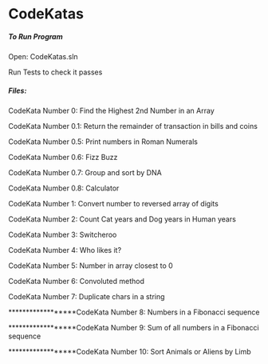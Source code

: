 # CodeKatas

##### To Run Program

Open: CodeKatas.sln

Run Tests to check it passes



##### Files:

CodeKata Number 0:	Find the Highest 2nd Number in an Array

CodeKata Number 0.1:	Return the remainder of transaction in bills and coins

CodeKata Number 0.5:	Print numbers in Roman Numerals

CodeKata Number 0.6:	Fizz Buzz

CodeKata Number 0.7:	Group and sort by DNA

CodeKata Number 0.8:	Calculator

CodeKata Number 1: Convert number to reversed array of digits

CodeKata Number 2: Count Cat years and Dog years in Human years

CodeKata Number 3: Switcheroo

CodeKata Number 4: Who likes it?

CodeKata Number 5: Number in array closest to 0

CodeKata Number 6: Convoluted method

CodeKata Number 7: Duplicate chars in a string

******************CodeKata Number 8: Numbers in a Fibonacci sequence

******************CodeKata Number 9: Sum of all numbers in a Fibonacci sequence

******************CodeKata Number 10: Sort Animals or Aliens by Limb

